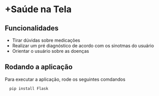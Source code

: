 
# +Saúde na Tela
## Funcionalidades

- Tirar dúvidas sobre medicações
- Realizar um pré diagnóstico de acordo com os sinotmas do usuário
- Orientar o usuário sobre as doenças


## Rodando a aplicação

Para executar a aplicação, rode os seguintes comdandos

```bash
  pip install Flask
```

